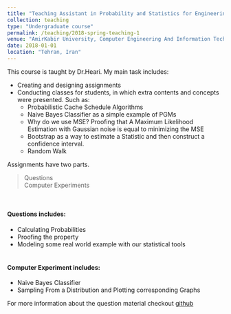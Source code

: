 ```yaml
---
title: "Teaching Assistant in Probability and Statistics for Engineering"
collection: teaching
type: "Undergraduate course"
permalink: /teaching/2018-spring-teaching-1
venue: "AmirKabir University, Computer Engineering And Information Technology Department"
date: 2018-01-01
location: "Tehran, Iran"
---
```


This course is taught by Dr.Heari. My main task includes: <br>
* Creating and designing assignments 
* Conducting classes for students, in which extra contents and concepts were presented. Such as:
    * Probabilistic Cache Schedule Algorithms
    * Naive Bayes Classifier as a simple example of PGMs
    * Why do we use MSE? Proofing that A Maximum Likelihood Estimation with Gaussian noise is equal to minimizing the MSE
    * Bootstrap as a way to estimate a Statistic and then construct a confidence interval.
    * Random Walk


Assignments have two parts. 
> Questions<br>
> Computer Experiments<br>
<br>

#### Questions includes:
* Calculating Probabilities
* Proofing the property
* Modeling some real world example with our statistical tools 
<br> <br>
#### Computer Experiment  includes: 
* Naive Bayes Classifier
* Sampling From a Distribution and Plotting corresponding Graphs


For more information about the question material checkout [github](https://github.com/AliMorty/2018-spring-statistics-TA)
